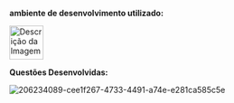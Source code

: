 **ambiente de desenvolvimento utilizado:**

<img src="https://github.com/BiroIgor/Iniflex/assets/130564238/08138c0a-84b5-4adf-9639-09fa0d3aaef1" alt="Descrição da Imagem" width="60"/>

**Questões Desenvolvidas:**

![206234089-cee1f267-4733-4491-a74e-e281ca585c5e](https://github.com/BiroIgor/Iniflex/assets/130564238/329b7f8a-83f2-4989-a121-fca470fdca02)

